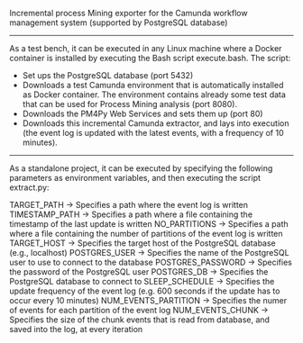 Incremental process Mining exporter for the Camunda workflow management system (supported by PostgreSQL database)


----------------------------------

As a test bench, it can be executed in any Linux machine where a Docker container is installed by executing the Bash
script execute.bash. The script:
- Set ups the PostgreSQL database (port 5432)
- Downloads a test Camunda environment that is automatically installed as Docker container. The environment contains
already some test data that can be used for Process Mining analysis (port 8080).
- Downloads the PM4Py Web Services and sets them up (port 80)
- Downloads this incremental Camunda extractor, and lays into execution (the event log is updated with the latest events,
with a frequency of 10 minutes).


----------------------------------

As a standalone project, it can be executed by specifying the following parameters as environment variables,
and then executing the script extract.py:

TARGET_PATH -> Specifies a path where the event log is written 
TIMESTAMP_PATH -> Specifies a path where a file containing the timestamp of the last update is written
NO_PARTITIONS -> Specifies a path where a file containing the number of partitions of the event log is written
TARGET_HOST -> Specifies the target host of the PostgreSQL database (e.g., localhost)
POSTGRES_USER -> Specifies the name of the PostgreSQL user to use to connect to the database
POSTGRES_PASSWORD -> Specifies the password of the PostgreSQL user
POSTGRES_DB -> Specifies the PostgreSQL database to connect to
SLEEP_SCHEDULE -> Specifies the update frequency of the event log (e.g. 600 seconds if the update has to occur every 10 minutes)
NUM_EVENTS_PARTITION -> Specifies the numer of events for each partition of the event log
NUM_EVENTS_CHUNK -> Specifies the size of the chunk events that is read from database, and saved into the log, at every iteration
